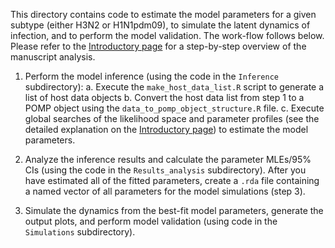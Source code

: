 
This directory contains code to estimate the model parameters for a given subtype (either H3N2 or H1N1pdm09), to simulate the latent dynamics of infection, and to perform the model validation. The work-flow follows below. Please refer to the [Introductory page](https://github.com/cobeylab/Influenza-immune-dynamics) for a step-by-step overview of the manuscript analysis.

1. Perform the model inference (using the code in the `Inference` subdirectory): 
    a. Execute the `make_host_data_list.R` script to generate a list of host data objects
    b. Convert the host data list from step 1 to a POMP object using the `data_to_pomp_object_structure.R` file.
    c. Execute global searches of the likelihood space and parameter profiles (see the detailed explanation on the  [Introductory page](https://github.com/cobeylab/Influenza-immune-dynamics)) to estimate the model parameters. 

2. Analyze the inference results and calculate the parameter MLEs/95% CIs (using the code in the `Results_analysis` subdirectory). After you have estimated all of the fitted parameters, create a `.rda` file containing a named vector of all parameters for the model simulations (step 3).

3. Simulate the dynamics from the best-fit model parameters, generate the output plots, and perform model validation (using code in the `Simulations` subdirectory).